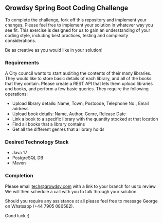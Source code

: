 ## Qrowdsy Spring Boot Coding Challenge

To complete the challenge, fork off this repository and implement your changes. Please feel free to implement your solution in whatever way you see fit. This exercise is designed for us to gain an understanding of your coding style, including best practices, testing and complexity considerations.

Be as creative as you would like in your solution!

### Requirements

A City council wants to start auditing the contents of their many libraries. They would like to store basic details of each library, and all of the books that they contain. Please create a REST API that lets them upload libraries and books, and perform a few basic queries. They require the following operations:

 - Upload library details: Name, Town, Postcode, Telephone No., Email address
 - Upload book details: Name, Author, Genre, Release Date
 - Link a book to a specific library with the quantity stocked at that location
 - Find all books that a library contains
 - Get all the different genres that a library holds

### Desired Technology Stack

 - Java 17
 - PostgreSQL DB
 - Maven

### Completion
Please email tech@qrowdsy.com with a link to your branch for us to review. We will then schedule a call with you to talk through your solution.

Should you require any assistance at all please feel free to message George on Whatsapp (+44 7905 086582).

Good luck :) 
